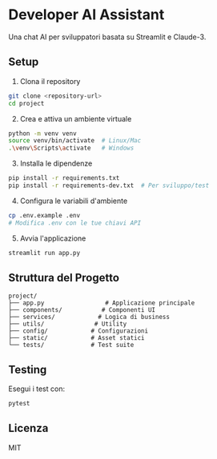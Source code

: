 # Developer AI Assistant

Una chat AI per sviluppatori basata su Streamlit e Claude-3.

## Setup

1. Clona il repository
```bash
git clone <repository-url>
cd project
```

2. Crea e attiva un ambiente virtuale
```bash
python -m venv venv
source venv/bin/activate  # Linux/Mac
.\venv\Scripts\activate   # Windows
```

3. Installa le dipendenze
```bash
pip install -r requirements.txt
pip install -r requirements-dev.txt  # Per sviluppo/test
```

4. Configura le variabili d'ambiente
```bash
cp .env.example .env
# Modifica .env con le tue chiavi API
```

5. Avvia l'applicazione
```bash
streamlit run app.py
```

## Struttura del Progetto

```
project/
├── app.py                 # Applicazione principale
├── components/           # Componenti UI
├── services/            # Logica di business
├── utils/              # Utility
├── config/            # Configurazioni
├── static/            # Asset statici
└── tests/             # Test suite
```

## Testing

Esegui i test con:
```bash
pytest
```

## Licenza

MIT